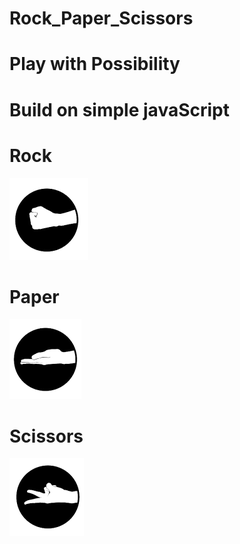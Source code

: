 # Rock_Paper_Scissors

# Play with  Possibility

# Build  on simple javaScript
# Rock
![](rock.png)

# Paper
![](paper.png)

# Scissors
![](scissors.png)
